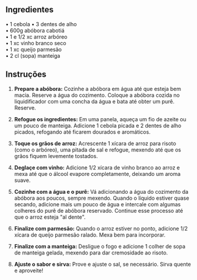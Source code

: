 ## Ingredientes 
• 1 cebola
• 3 dentes de alho  
• 600g abóbora cabotiá  
• ⁠1 e 1/2 xc arroz arbóreo  
• ⁠1 xc vinho branco seco  
• ⁠1 xc queijo parmesão  
• ⁠2 cl (sopa) manteiga  

## Instruções 
1. **Prepare a abóbora:** Cozinhe a abóbora em água até que esteja bem macia. Reserve a água do cozimento. Coloque a abóbora cozida no liquidificador com uma concha da água e bata até obter um purê. Reserve.

2. **Refogue os ingredientes:** Em uma panela, aqueça um fio de azeite ou um pouco de manteiga. Adicione 1 cebola picada e 2 dentes de alho picados, refogando até ficarem dourados e aromáticos.

3. **Toque os grãos de arroz:** Acrescente 1 xícara de arroz para risoto (como o arbóreo), uma pitada de sal e refogue, mexendo até que os grãos fiquem levemente tostados.

4. **Deglaçe com vinho:** Adicione 1/2 xícara de vinho branco ao arroz e mexa até que o álcool evapore completamente, deixando um aroma suave.

5. **Cozinhe com a água e o purê:** Vá adicionando a água do cozimento da abóbora aos poucos, sempre mexendo. Quando o líquido estiver quase secando, adicione mais um pouco de água e intercale com algumas colheres do purê de abóbora reservado. Continue esse processo até que o arroz esteja "al dente".

6. **Finalize com parmesão:** Quando o arroz estiver no ponto, adicione 1/2 xícara de queijo parmesão ralado. Mexa bem para incorporar.

7. **Finalize com a manteiga:** Desligue o fogo e adicione 1 colher de sopa de manteiga gelada, mexendo para dar cremosidade ao risoto.

8. **Ajuste o sabor e sirva:** Prove e ajuste o sal, se necessário. Sirva quente e aproveite!